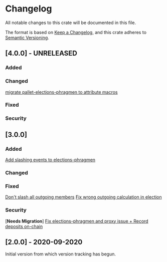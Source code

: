 # Changelog
All notable changes to this crate will be documented in this file.

The format is based on [Keep a Changelog](https://keepachangelog.com/en/1.0.0/),
and this crate adheres to [Semantic Versioning](https://semver.org/spec/v2.0.0.html).

## [4.0.0] - UNRELEASED

### Added

### Changed
[migrate pallet-elections-phragmen to attribute macros](https://github.com/paritytech/substrate/pull/8044)
### Fixed

### Security

## [3.0.0]

### Added
[Add slashing events to elections-phragmen](https://github.com/paritytech/substrate/pull/7543)

### Changed

### Fixed
[Don't slash all outgoing members](https://github.com/paritytech/substrate/pull/7394)
[Fix wrong outgoing calculation in election](https://github.com/paritytech/substrate/pull/7384)

### Security
\[**Needs Migration**\] [Fix elections-phragmen and proxy issue + Record deposits on-chain](https://github.com/paritytech/substrate/pull/7040)

## [2.0.0] - 2020-09-2020

Initial version from which version tracking has begun.

